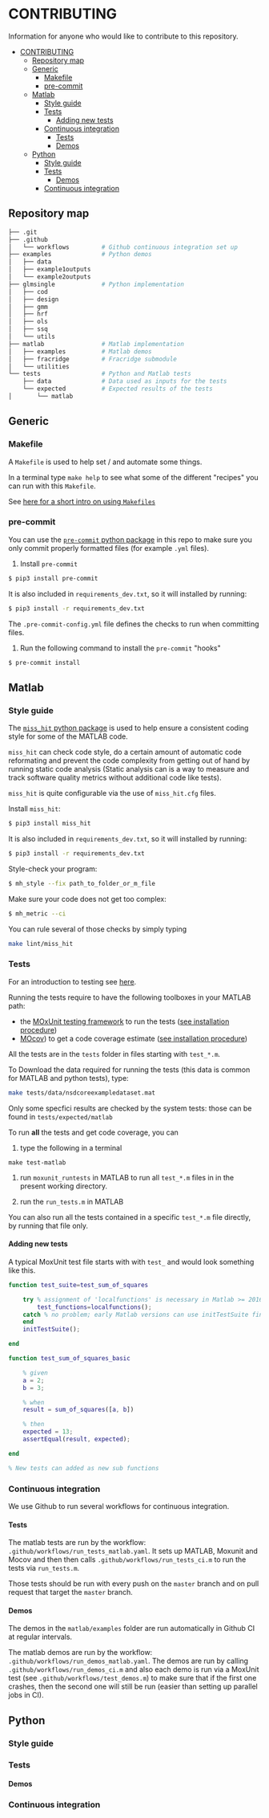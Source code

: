 # CONTRIBUTING

Information for anyone who would like to contribute to this repository.

- [CONTRIBUTING](#contributing)
  - [Repository map](#repository-map)
  - [Generic](#generic)
    - [Makefile](#makefile)
    - [pre-commit](#pre-commit)
  - [Matlab](#matlab)
    - [Style guide](#style-guide)
    - [Tests](#tests)
      - [Adding new tests](#adding-new-tests)
    - [Continuous integration](#continuous-integration)
      - [Tests](#tests-1)
      - [Demos](#demos)
  - [Python](#python)
    - [Style guide](#style-guide-1)
    - [Tests](#tests-2)
      - [Demos](#demos-1)
    - [Continuous integration](#continuous-integration-1)

## Repository map

```bash
├── .git
├── .github
│   └── workflows         # Github continuous integration set up
├── examples              # Python demos
│   ├── data
│   ├── example1outputs
│   └── example2outputs
├── glmsingle             # Python implementation
│   ├── cod
│   ├── design
│   ├── gmm
│   ├── hrf
│   ├── ols
│   ├── ssq
│   └── utils
├── matlab                # Matlab implementation
│   ├── examples          # Matlab demos
│   ├── fracridge         # Fracridge submodule
│   └── utilities
└── tests                 # Python and Matlab tests
    ├── data              # Data used as inputs for the tests
    └── expected          # Expected results of the tests
│       └── matlab

```

## Generic

### Makefile

A `Makefile` is used to help set / and automate some things.

In a terminal type `make help` to see what some of the different "recipes" you
can run with this `Makefile`.

See
[here for a short intro on using `Makefiles`](https://the-turing-way.netlify.app/reproducible-research/make.html)

### pre-commit

You can use the [`pre-commit` python package](https://pre-commit.com/) in this
repo to make sure you only commit properly formatted files (for example `.yml`
files).

1. Install `pre-commit`

```bash
$ pip3 install pre-commit
```

It is also included in `requirements_dev.txt`, so it will installed by running:

```bash
$ pip3 install -r requirements_dev.txt
```

The `.pre-commit-config.yml` file defines the checks to run when committing
files.

1. Run the following command to install the `pre-commit` "hooks"

```bash
$ pre-commit install
```

## Matlab

### Style guide

The [`miss_hit` python package](https://misshit.org/) is used to help ensure a
consistent coding style for some of the MATLAB code.

`miss_hit` can check code style, do a certain amount of automatic code
reformating and prevent the code complexity from getting out of hand by running
static code analysis (Static analysis can is a way to measure and track software
quality metrics without additional code like tests).

`miss_hit` is quite configurable via the use of `miss_hit.cfg` files.

Install `miss_hit`:

```bash
$ pip3 install miss_hit
```

It is also included in `requirements_dev.txt`, so it will installed by running:

```bash
$ pip3 install -r requirements_dev.txt
```

Style-check your program:

```bash
$ mh_style --fix path_to_folder_or_m_file
```

Make sure your code does not get too complex:

```bash
$ mh_metric --ci
```

You can rule several of those checks by simply typing

```bash
make lint/miss_hit
```

### Tests

For an introduction to testing see
[here](https://the-turing-way.netlify.app/reproducible-research/make.html).

Running the tests require to have the following toolboxes in your MATLAB path:

- the [MOxUnit testing framework](https://github.com/MOxUnit/MOxUnit) to run the
  tests
  ([see installation procedure](https://github.com/MOxUnit/MOxUnit#installation))
- [MOcov](https://github.com/MOcov/MOcov)) to get a code coverage estimate
  ([see installation procedure](https://github.com/MOcov/MOcov#installation))

All the tests are in the `tests` folder in files starting with `test_*.m`.

To Download the data required for running the tests (this data is common for
MATLAB and python tests), type:

```bash
make tests/data/nsdcoreexampledataset.mat
```

Only some specfici results are checked by the system tests: those can be found
in `tests/expected/matlab`

To run **all** the tests and get code coverage, you can

1. type the following in a terminal

```
make test-matlab
```

1. run `moxunit_runtests` in MATLAB to run all `test_*.m` files in in the
   present working directory.

1. run the `run_tests.m` in MATLAB

You can also run all the tests contained in a specific `test_*.m` file directly,
by running that file only.

#### Adding new tests

A typical MoxUnit test file starts with with `test_` and would look something
like this.

```matlab
function test_suite=test_sum_of_squares

    try % assignment of 'localfunctions' is necessary in Matlab >= 2016
        test_functions=localfunctions();
    catch % no problem; early Matlab versions can use initTestSuite fine
    end
    initTestSuite();

end

function test_sum_of_squares_basic

    % given
    a = 2;
    b = 3;

    % when
    result = sum_of_squares([a, b])

    % then
    expected = 13;
    assertEqual(result, expected);

end

% New tests can added as new sub functions

```

### Continuous integration

We use Github to run several workflows for continuous integration.

#### Tests

The matlab tests are run by the workflow:
`.github/workflows/run_tests_matlab.yaml`. It sets up MATLAB, Moxunit and Mocov
and then then calls `.github/workflows/run_tests_ci.m` to run the tests via
`run_tests.m`.

Those tests should be run with every push on the `master` branch and on pull
request that target the `master` branch.

#### Demos

The demos in the `matlab/examples` folder are run automatically in Github CI at
regular intervals.

The matlab demos are run by the workflow:
`.github/workflows/run_demos_matlab.yaml`. The demos are run by calling
`.github/workflows/run_demos_ci.m` and also each demo is run via a MoxUnit test
(see `.github/workflows/test_demos.m`) to make sure that if the first one
crashes, then the second one will still be run (easier than setting up parallel
jobs in CI).

## Python

### Style guide

### Tests

#### Demos

### Continuous integration
